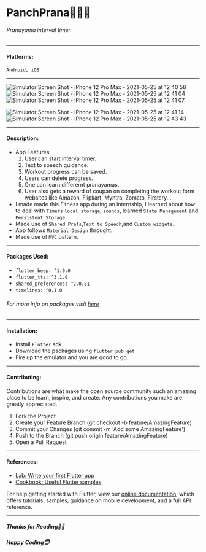 # PanchPrana🧘🏻‍♀️
###### Pranayama interval timer.

------------



#### Platforms:  
`Android, iOS`

------------
![Simulator Screen Shot - iPhone 12 Pro Max - 2021-05-25 at 12 40 58](https://user-images.githubusercontent.com/55269410/119456919-c2ecc280-bd58-11eb-919b-73f586fc2df5.png) ![Simulator Screen Shot - iPhone 12 Pro Max - 2021-05-25 at 12 41 04](https://user-images.githubusercontent.com/55269410/119456931-c5e7b300-bd58-11eb-8f31-e9c2aa2fc61c.png) ![Simulator Screen Shot - iPhone 12 Pro Max - 2021-05-25 at 12 41 07](https://user-images.githubusercontent.com/55269410/119456937-c718e000-bd58-11eb-8b96-8e5d3ae53e46.png)

![Simulator Screen Shot - iPhone 12 Pro Max - 2021-05-25 at 12 41 14](https://user-images.githubusercontent.com/55269410/119456941-c8e2a380-bd58-11eb-901a-93cda0d8a354.png) ![Simulator Screen Shot - iPhone 12 Pro Max - 2021-05-25 at 12 43 43](https://user-images.githubusercontent.com/55269410/119456944-c97b3a00-bd58-11eb-8cd8-342bf1d0bc8c.png)



------------
#### Description: 
- App Features:
	1. User can start interval timer.
	2. Text to speech guidance.
	3. Workout progress can be saved.
	4. Users can delete progress.
	5. One can learn differernt pranayamas.
	6. User also gets a reward of coupan on completing the workout form websites like Amazon, Flipkart, Myntra, Zomato, Firstcry...
- I made made this Fitness app during an internship, I learned  about how to deal with 
`Timers` `local storage`, `sounds`, learned `State Management` and `Persistent Storage`. 
- Made use of `Shared Prefs`,`Text to Speech`,and `Custom widgets`.
- App follows `Material Design` throught.
- Made use of `MVC` pattern.

------------

#### Packages Used:
- `flutter_beep: ^1.0.0`
- `flutter_tts: ^3.1.0`
- `shared_preferences: ^2.0.51`
- `timelines: ^0.1.0`
###### For more info on packages visit [here](http://pub.dev "here")
------------

#### Installation:
- Install `Flutter` sdk
- Download the packages using `flutter pub get`
- Fire up the emulator and you are good to go.

------------
#### Contributing:
Contributions are what make the open source community such an amazing place to be learn, inspire, and create. Any contributions you make are greatly appreciated.
1. Fork the Project
2. Create your Feature Branch (git checkout -b feature/AmazingFeature)
3. Commit your Changes (git commit -m 'Add some AmazingFeature')
4. Push to the Branch (git push origin feature/AmazingFeature)
5. Open a Pull Request

------------
#### References:

- [Lab: Write your first Flutter app](https://flutter.dev/docs/get-started/codelab)
- [Cookbook: Useful Flutter samples](https://flutter.dev/docs/cookbook)

For help getting started with Flutter, view our
[online documentation](https://flutter.dev/docs), which offers tutorials,
samples, guidance on mobile development, and a full API reference.

------------


##### Thanks for Reading🙏🏻
##### Happy Coding😇



   



